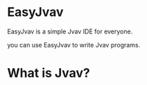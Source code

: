 # EasyJvav

EasyJvav is a simple Jvav IDE for everyone.

you can use EasyJvav to write Jvav programs.

# What is Jvav?

